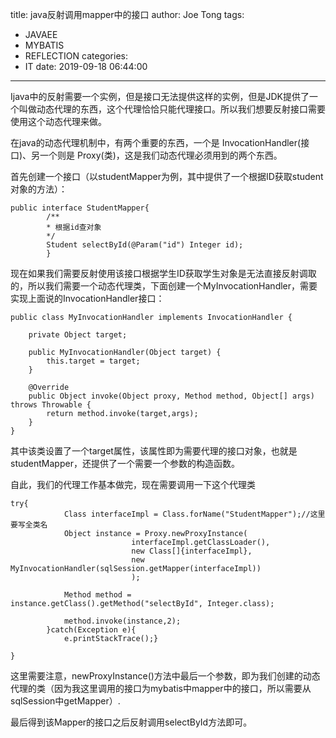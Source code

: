 title: java反射调用mapper中的接口
author: Joe Tong
tags:
  - JAVAEE
  - MYBATIS
  - REFLECTION
categories:
  - IT
date: 2019-09-18 06:44:00
---
Ijava中的反射需要一个实例，但是接口无法提供这样的实例，但是JDK提供了一个叫做动态代理的东西，这个代理恰恰只能代理接口。所以我们想要反射接口需要使用这个动态代理来做。

在java的动态代理机制中，有两个重要的东西，一个是 InvocationHandler(接口)、另一个则是 Proxy(类)，这是我们动态代理必须用到的两个东西。

首先创建一个接口（以studentMapper为例，其中提供了一个根据ID获取student对象的方法）：

```
public interface StudentMapper{
        /**
        * 根据id查对象
        */
        Student selectById(@Param("id") Integer id);
        }
```
现在如果我们需要反射使用该接口根据学生ID获取学生对象是无法直接反射调取的，所以我们需要一个动态代理类，下面创建一个MyInvocationHandler，需要实现上面说的InvocationHandler接口：

```
public class MyInvocationHandler implements InvocationHandler {
 
    private Object target;
 
    public MyInvocationHandler(Object target) {
        this.target = target;
    }
 
    @Override
    public Object invoke(Object proxy, Method method, Object[] args) throws Throwable {
        return method.invoke(target,args);
    }
}
```

其中该类设置了一个target属性，该属性即为需要代理的接口对象，也就是studentMapper，还提供了一个需要一个参数的构造函数。

自此，我们的代理工作基本做完，现在需要调用一下这个代理类

```
try{
            Class interfaceImpl = Class.forName("StudentMapper");//这里要写全类名
            Object instance = Proxy.newProxyInstance(
                           interfaceImpl.getClassLoader(), 
                           new Class[]{interfaceImpl}, 
                           new MyInvocationHandler(sqlSession.getMapper(interfaceImpl))
                           );
 
            Method method = instance.getClass().getMethod("selectById", Integer.class);
            
            method.invoke(instance,2);
        }catch(Exception e){
            e.printStackTrace();}

}
```
这里需要注意，newProxyInstance()方法中最后一个参数，即为我们创建的动态代理的类（因为我这里调用的接口为mybatis中mapper中的接口，所以需要从sqlSession中getMapper）.

最后得到该Mapper的接口之后反射调用selectById方法即可。


